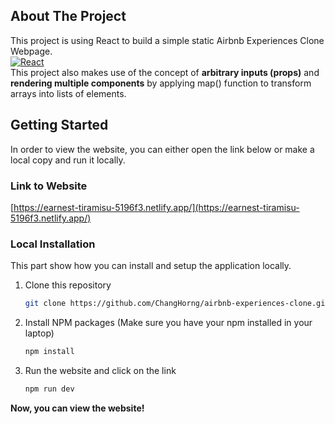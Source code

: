 ## About The Project
This project is using React to build a simple static Airbnb Experiences Clone Webpage.<br/>
[![React][React.js]][React-url]<br/>
This project also makes use of the concept of **arbitrary inputs (props)** and **rendering multiple components** by applying map() function to transform arrays into lists of elements.

## Getting Started
In order to view the website, you can either open the link below or make a local copy and run it locally.

### Link to Website
[https://earnest-tiramisu-5196f3.netlify.app/](https://earnest-tiramisu-5196f3.netlify.app/)

### Local Installation
This part show how you can install and setup the application locally.
1. Clone this repository
    ```sh
    git clone https://github.com/ChangHorng/airbnb-experiences-clone.git
    ```
2. Install NPM packages (Make sure you have your npm installed in your laptop)
    ```sh
    npm install
    ```
3. Run the website and click on the link
    ```sh
    npm run dev
    ```

**Now, you can view the website!**

<!-- MARKDOWN LINKS & IMAGES -->
<!-- https://www.markdownguide.org/basic-syntax/#reference-style-links -->
[React.js]: https://img.shields.io/badge/React-20232A?style=for-the-badge&logo=react&logoColor=61DAFB
[React-url]: https://reactjs.org/
